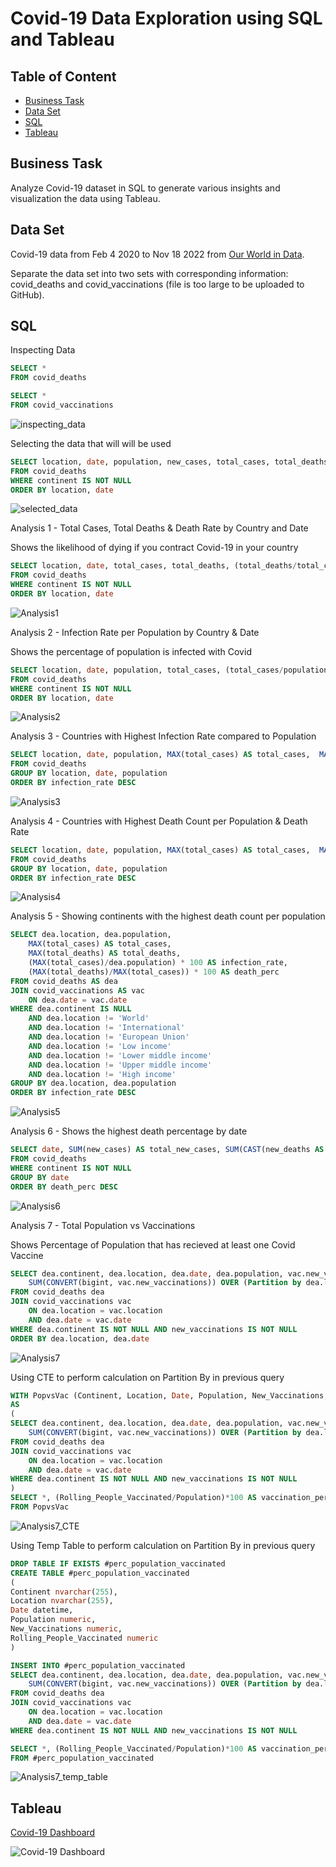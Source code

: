 # Covid-19 Data Exploration using SQL and Tableau


## Table of Content
- [Business Task](#business-task)
- [Data Set](#data-set)
- [SQL](#sql)
- [Tableau](#tableau)


## Business Task
Analyze Covid-19 dataset in SQL to generate various insights and visualization the data using Tableau.


## Data Set
Covid-19 data from Feb 4 2020 to Nov 18 2022 from [Our World in Data](https://ourworldindata.org/covid-deaths).

Separate the data set into two sets with corresponding information: covid_deaths and covid_vaccinations (file is too large to be uploaded to GitHub).


## SQL
Inspecting Data
```sql
SELECT *
FROM covid_deaths

SELECT *
FROM covid_vaccinations
```
![inspecting_data](https://user-images.githubusercontent.com/32184014/204600902-fe279309-3426-4461-b334-47fcffe592c6.png)


Selecting the data that will will be used
```sql
SELECT location, date, population, new_cases, total_cases, total_deaths
FROM covid_deaths
WHERE continent IS NOT NULL 
ORDER BY location, date
```
![selected_data](https://user-images.githubusercontent.com/32184014/204601339-057cbb89-1a93-46aa-b25f-4f8a0b8b9632.png)


Analysis 1 - Total Cases, Total Deaths & Death Rate by Country and Date

Shows the likelihood of dying if you contract Covid-19 in your country
```sql
SELECT location, date, total_cases, total_deaths, (total_deaths/total_cases) * 100 AS death_rate
FROM covid_deaths
WHERE continent IS NOT NULL 
ORDER BY location, date
```
![Analysis1](https://user-images.githubusercontent.com/32184014/204601661-4d128337-0396-4f1c-a53d-a38912c02a48.png)


Analysis 2 - Infection Rate per Population by Country & Date

Shows the percentage of population is infected with Covid
```sql
SELECT location, date, population, total_cases, (total_cases/population) * 100 AS infection_rate
FROM covid_deaths
WHERE continent IS NOT NULL 
ORDER BY location, date
```
![Analysis2](https://user-images.githubusercontent.com/32184014/204602163-2545b7d6-8a35-4f48-b8f0-8dfe0facdcd1.png)


Analysis 3 - Countries with Highest Infection Rate compared to Population
```sql
SELECT location, date, population, MAX(total_cases) AS total_cases,  MAX((total_cases/population)) * 100 AS infection_rate
FROM covid_deaths
GROUP BY location, date, population
ORDER BY infection_rate DESC
```
![Analysis3](https://user-images.githubusercontent.com/32184014/204602940-09c7038f-4eb9-4893-916d-961eb2c6cabc.png)



Analysis 4 - Countries with Highest Death Count per Population & Death Rate
```sql
SELECT location, date, population, MAX(total_cases) AS total_cases,  MAX((total_cases/population)) * 100 AS infection_rate
FROM covid_deaths
GROUP BY location, date, population
ORDER BY infection_rate DESC
```
![Analysis4](https://user-images.githubusercontent.com/32184014/204603202-3fb1c5f0-09ae-434e-a952-12604dcc8112.png)


Analysis 5 - Showing continents with the highest death count per population
```sql
SELECT dea.location, dea.population, 
	MAX(total_cases) AS total_cases, 
	MAX(total_deaths) AS total_deaths,
	(MAX(total_cases)/dea.population) * 100 AS infection_rate, 
	(MAX(total_deaths)/MAX(total_cases)) * 100 AS death_perc
FROM covid_deaths AS dea
JOIN covid_vaccinations AS vac
	ON dea.date = vac.date
WHERE dea.continent IS NULL
	AND dea.location != 'World'
	AND dea.location != 'International'
	AND dea.location != 'European Union'
	AND dea.location != 'Low income'
	AND dea.location != 'Lower middle income'
	AND dea.location != 'Upper middle income'
	AND dea.location != 'High income'
GROUP BY dea.location, dea.population
ORDER BY infection_rate DESC
```
![Analysis5](https://user-images.githubusercontent.com/32184014/204603649-2c0e9621-3cb5-427f-8f74-fe9354cdd142.png)


Analysis 6 - Shows the highest death percentage by date
```sql
SELECT date, SUM(new_cases) AS total_new_cases, SUM(CAST(new_deaths AS int)) AS total_new_deaths, (SUM(CAST(new_deaths AS int))/SUM(new_cases)) * 100 AS death_perc
FROM covid_deaths
WHERE continent IS NOT NULL
GROUP BY date
ORDER BY death_perc DESC
```
![Analysis6](https://user-images.githubusercontent.com/32184014/204604918-0221e3d3-d721-416e-93ab-5b40873a3091.png)


Analysis 7 - Total Population vs Vaccinations

Shows Percentage of Population that has recieved at least one Covid Vaccine
```sql
SELECT dea.continent, dea.location, dea.date, dea.population, vac.new_vaccinations, 
	SUM(CONVERT(bigint, vac.new_vaccinations)) OVER (Partition by dea.location ORDER BY dea.location, dea.date) AS rolling_people_vaccinated
FROM covid_deaths dea
JOIN covid_vaccinations vac
	ON dea.location = vac.location
	AND dea.date = vac.date
WHERE dea.continent IS NOT NULL AND new_vaccinations IS NOT NULL
ORDER BY dea.location, dea.date
```
![Analysis7](https://user-images.githubusercontent.com/32184014/204606265-df22f14b-7e5e-4f7b-92c1-61613a7ddca5.png)


Using CTE to perform calculation on Partition By in previous query
```sql
WITH PopvsVac (Continent, Location, Date, Population, New_Vaccinations, Rolling_People_Vaccinated)
AS
(
SELECT dea.continent, dea.location, dea.date, dea.population, vac.new_vaccinations, 
	SUM(CONVERT(bigint, vac.new_vaccinations)) OVER (Partition by dea.location ORDER BY dea.location, dea.date) AS rolling_people_vaccinated
FROM covid_deaths dea
JOIN covid_vaccinations vac
	ON dea.location = vac.location
	AND dea.date = vac.date
WHERE dea.continent IS NOT NULL AND new_vaccinations IS NOT NULL
)
SELECT *, (Rolling_People_Vaccinated/Population)*100 AS vaccination_perc
FROM PopvsVac
```
![Analysis7_CTE](https://user-images.githubusercontent.com/32184014/204606745-68eff4a4-fb96-4fde-81e8-7388e71f6353.png)


Using Temp Table to perform calculation on Partition By in previous query
```sql
DROP TABLE IF EXISTS #perc_population_vaccinated
CREATE TABLE #perc_population_vaccinated
(
Continent nvarchar(255),
Location nvarchar(255),
Date datetime,
Population numeric,
New_Vaccinations numeric,
Rolling_People_Vaccinated numeric
)

INSERT INTO #perc_population_vaccinated
SELECT dea.continent, dea.location, dea.date, dea.population, vac.new_vaccinations, 
	SUM(CONVERT(bigint, vac.new_vaccinations)) OVER (Partition by dea.location ORDER BY dea.location, dea.date) AS rolling_people_vaccinated
FROM covid_deaths dea
JOIN covid_vaccinations vac
	ON dea.location = vac.location
	AND dea.date = vac.date
WHERE dea.continent IS NOT NULL AND new_vaccinations IS NOT NULL

SELECT *, (Rolling_People_Vaccinated/Population)*100 AS vaccination_perc
FROM #perc_population_vaccinated
```
![Analysis7_temp_table](https://user-images.githubusercontent.com/32184014/204607063-00798d4c-4a77-4b93-ae08-6f81d701f727.png)


## Tableau
[Covid-19 Dashboard](https://public.tableau.com/app/profile/ivan.wei.ket.yap/viz/CovidDashboard2019-2022_16690006558760/Dashboard1)

![Covid-19 Dashboard](https://user-images.githubusercontent.com/32184014/204609180-24f6c751-39ee-4ace-9bed-851c4b24947d.png)
